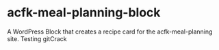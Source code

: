 # acfk-meal-planning-block
A WordPress Block that creates a recipe card for the acfk-meal-planning site.
Testing gitCrack